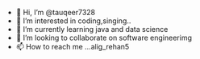 - 👋 Hi, I’m @tauqeer7328
- 👀 I’m interested in coding,singing..
- 🌱 I’m currently learning java and data science
- 💞️ I’m looking to collaborate on software engineerimg
- 📫 How to reach me ...alig_rehan5

<!---
tauqeer7328/tauqeer7328 is a ✨ special ✨ repository because its `README.md` (this file) appears on your GitHub profile.
You can click the Preview link to take a look at your changes.
--->
